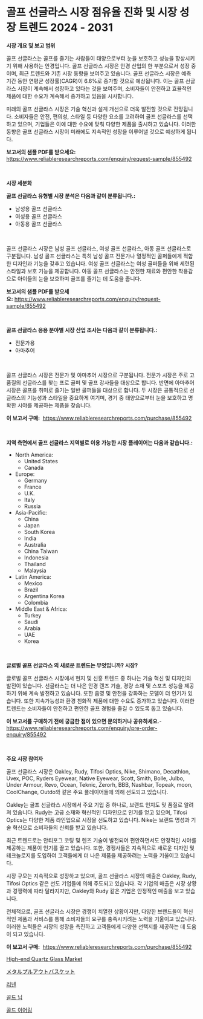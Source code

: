 <p><h1>골프 선글라스 시장 점유율 진화 및 시장 성장 트렌드 2024 - 2031</h1></p><p><strong>시장 개요 및 보고 범위</strong></p>
<p><p>골프 선글라스는 골프를 즐기는 사람들이 태양으로부터 눈을 보호하고 성능을 향상시키기 위해 사용하는 안경입니다. 골프 선글라스 시장은 안경 산업의 한 부분으로서 성장 중이며, 최근 트렌드와 기존 시장 동향을 보여주고 있습니다. 골프 선글라스 시장은 예측 기간 동안 연평균 성장률(CAGR)이 6.6%로 증가할 것으로 예상됩니다. 이는 골프 선글라스 시장이 계속해서 성장하고 있다는 것을 보여주며, 소비자들이 안전하고 효율적인 제품에 대한 수요가 계속해서 증가하고 있음을 시사합니다.</p><p>미래의 골프 선글라스 시장은 기술 혁신과 설계 개선으로 더욱 발전할 것으로 전망됩니다. 소비자들은 안전, 편의성, 스타일 등 다양한 요소를 고려하여 골프 선글라스를 선택하고 있으며, 기업들은 이에 대한 수요에 맞춰 다양한 제품을 출시하고 있습니다. 이러한 동향은 골프 선글라스 시장이 미래에도 지속적인 성장을 이루어낼 것으로 예상하게 됩니다.</p></p>
<p><strong>보고서의 샘플 PDF를 받으세요:</strong> <a href="https://www.reliableresearchreports.com/enquiry/request-sample/855492">https://www.reliableresearchreports.com/enquiry/request-sample/855492</a></p>
<p>&nbsp;</p>
<p><strong>시장 세분화</strong></p>
<p><strong>골프 선글라스 유형별 시장 분석은 다음과 같이 분류됩니다.:</strong></p>
<p><ul><li>남성용 골프 선글라스</li><li>여성용 골프 선글라스</li><li>아동용 골프 선글라스</li></ul></p>
<p>&nbsp;</p>
<p><p>골프 선글라스 시장은 남성 골프 선글라스, 여성 골프 선글라스, 아동 골프 선글라스로 구분됩니다. 남성 골프 선글라스는 특히 남성 골프 전문가나 열정적인 골퍼들에게 적합한 디자인과 기능을 갖추고 있습니다. 여성 골프 선글라스는 여성 골퍼들을 위해 세련된 스타일과 보호 기능을 제공합니다. 아동 골프 선글라스는 안전한 재료와 편안한 착용감으로 아이들의 눈을 보호하며 골프를 즐기는 데 도움을 줍니다.</p></p>
<p><strong>보고서의 샘플 PDF를 받으세요:</strong>&nbsp;<a href="https://www.reliableresearchreports.com/enquiry/request-sample/855492">https://www.reliableresearchreports.com/enquiry/request-sample/855492</a></p>
<p>&nbsp;</p>
<p><strong> 골프 선글라스 응용 분야별 시장 산업 조사는 다음과 같이 분류됩니다.:</strong></p>
<p><ul><li>전문가용</li><li>아마추어</li></ul></p>
<p>&nbsp;</p>
<p><p>골프 선글라스 시장은 전문가 및 아마추어 시장으로 구분됩니다. 전문가 시장은 주로 고품질의 선글라스를 찾는 프로 골퍼 및 골프 강사들을 대상으로 합니다. 반면에 아마추어 시장은 골프를 취미로 즐기는 일반 골퍼들을 대상으로 합니다. 두 시장은 공통적으로 선글라스의 기능성과 스타일을 중요하게 여기며, 경기 중 태양으로부터 눈을 보호하고 명확한 시야를 제공하는 제품을 찾습니다.</p></p>
<p><strong>이 보고서 구매:</strong>&nbsp; <a href="https://www.reliableresearchreports.com/purchase/855492">https://www.reliableresearchreports.com/purchase/855492</a></p>
<p>&nbsp;</p>
<p><strong>지역 측면에서 골프 선글라스 지역별로 이용 가능한 시장 플레이어는 다음과 같습니다.:</strong></p>
<p><ul>
    <li>
        North America:
        <ul>
            <li>United States</li>
            <li>Canada</li>
        </ul>
    </li>
    <li>
        Europe:
        <ul>
            <li>Germany</li>
            <li>France</li>
            <li>U.K.</li>
            <li>Italy</li>
            <li>Russia</li>
        </ul>
    </li>
    <li>
        Asia-Pacific:
        <ul>
            <li>China</li>
            <li>Japan</li>
            <li>South Korea</li>
            <li>India</li>
            <li>Australia</li>
            <li>China Taiwan</li>
            <li>Indonesia</li>
            <li>Thailand</li>
            <li>Malaysia</li>
        </ul>
    </li>
    <li>
        Latin America:
        <ul>
            <li>Mexico</li>
            <li>Brazil</li>
            <li>Argentina Korea</li>
            <li>Colombia</li>
        </ul>
    </li>
    <li>
        Middle East & Africa:
        <ul>
            <li>Turkey</li>
            <li>Saudi</li>
            <li>Arabia</li>
            <li>UAE</li>
            <li>Korea</li>
        </ul>
    </li>
    </ul></p>
<p>&nbsp;</p>
<p><strong>글로벌 골프 선글라스 의 새로운 트렌드는 무엇입니까? 시장?</strong></p>
<p><p>글로벌 골프 선글라스 시장에서 현지 및 신흥 트렌드 중 하나는 기술 혁신 및 디자인의 발전이 있습니다. 선글라스는 더 나은 안경 렌즈 기술, 경량 소재 및 스포츠 성능을 제공하기 위해 계속 발전하고 있습니다. 또한 음영 및 안전을 강화하는 모델이 더 인기가 있습니다. 또한 지속가능성과 환경 친화적 제품에 대한 수요도 증가하고 있습니다. 이러한 트렌드는 소비자들이 안전하고 편안한 골프 경험을 즐길 수 있도록 돕고 있습니다.</p></p>
<p><strong>이 보고서를 구매하기 전에 궁금한 점이 있으면 문의하거나 공유하세요.</strong>- <a href="https://www.reliableresearchreports.com/enquiry/pre-order-enquiry/855492">https://www.reliableresearchreports.com/enquiry/pre-order-enquiry/855492</a></p>
<p>&nbsp;</p>
<p><strong>주요 시장 참여자</strong></p>
<p><p>골프 선글라스 시장은 Oakley, Rudy, Tifosi Optics, Nike, Shimano, Decathlon, Uvex, POC, Ryders Eyewear, Native Eyewear, Scott, Smith, Bolle, Julbo, Under Armour, Revo, Ocean, Teknic, Zerorh, BBB, Nashbar, Topeak, moon, CoolChange, Outdo와 같은 주요 플레이어들에 의해 선도되고 있습니다. </p><p>Oakley는 골프 선글라스 시장에서 주요 기업 중 하나로, 브랜드 인지도 및 품질로 알려져 있습니다. Rudy는 고급 소재와 혁신적인 디자인으로 인기를 얻고 있으며, Tifosi Optics는 다양한 제품 라인업으로 시장을 선도하고 있습니다. Nike는 브랜드 명성과 기술 혁신으로 소비자들의 신뢰를 받고 있습니다. </p><p>최근 트렌드로는 안티포그 코팅 및 렌즈 기술이 발전되어 편안하면서도 안정적인 시야를 제공하는 제품이 인기를 끌고 있습니다. 또한, 경쟁사들은 지속적으로 새로운 디자인 및 테크놀로지를 도입하여 고객들에게 더 나은 제품을 제공하려는 노력을 기울이고 있습니다.</p><p>시장 규모는 지속적으로 성장하고 있으며, 골프 선글라스 시장의 매출은 Oakley, Rudy, Tifosi Optics 같은 선도 기업들에 의해 주도되고 있습니다. 각 기업의 매출은 시장 상황과 경쟁력에 따라 달라지지만, Oakley와 Rudy 같은 기업은 안정적인 매출을 보고 있습니다. </p><p>전체적으로, 골프 선글라스 시장은 경쟁이 치열한 상황이지만, 다양한 브랜드들이 혁신적인 제품과 서비스를 통해 소비자들의 요구를 충족시키려는 노력을 기울이고 있습니다. 이러한 노력들은 시장의 성장을 촉진하고 고객들에게 다양한 선택지를 제공하는 데 도움이 되고 있습니다.</p></p>
<p><strong>이 보고서 구매:</strong>&nbsp;&nbsp;<a href="https://www.reliableresearchreports.com/purchase/855492">https://www.reliableresearchreports.com/purchase/855492</a></p>
<p><p><a href="https://issuu.com/reportprime-2/docs/high-end-quartz-glass-market-size-2030.pptx">High-end Quartz Glass Market</a></p><p><a href="https://github.com/oqoeusbvpadwjs08/Market-Research-Report-List-1/blob/main/2217074187497.md">メタルプルアウトバスケット</a></p><p><a href="https://medium.com/@penelolack456456/%EB%A6%AC%EB%84%A8-%EC%8B%9C%EC%9E%A5-%EC%9D%B8%EC%82%AC%EC%9D%B4%ED%8A%B8-%EC%8B%9C%EC%9E%A5-%EB%8F%99%ED%96%A5-%EC%84%B1%EC%9E%A5-2024%EB%85%84%EB%B6%80%ED%84%B0-2031%EB%85%84%EA%B9%8C%EC%A7%80-%EC%98%88%EC%B8%A1%EB%90%9C-%EC%A0%95%EB%B3%B4-51e13ea76730">리넨</a></p><p><a href="https://github.com/vs2869dizt0/Market-Research-Report-List-1/blob/main/8316626187379.md">골드 닙</a></p><p><a href="https://github.com/sougarounis/Market-Research-Report-List-2/blob/main/3281618187378.md">골드 이어링</a></p></p>
